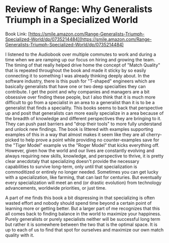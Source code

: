 
# Review of Range: Why Generalists Triumph in a Specialized World
Book Link: [https://smile.amazon.com/Range-Generalists-Triumph-Specialized-World/dp/0735214484](https://smile.amazon.com/Range-Generalists-Triumph-Specialized-World/dp/0735214484)

I listened to the Audiobook over multiple commutes to work and during a time when we are ramping up our focus on hiring and growing the team. The timing of that really helped drive home the concept of "Match Quality" that is repeated throughout the book and made it sticky by so easily connecting it to something I was already thinking deeply about. In the software industry, there is this push for "T-shaped" engineers which are basically generalists that have one or two deep specialties they can contribute. I get the point and why companies and managers are a bit obsessive over finding these people, but I also think that it is much more difficult to go from a specialist in an area to a generalist than it is to be a generalist that finds a speciality. This books seems to back that perspective up and posit that generalists can more easily specialize in a area because of the breadth of knowledge and different perspectives they are bringing to it. They can push past barriers and "drop their tools" to more fully understand and unlock new findings. The book is littered with examples supporting examples of this in a way that almost makes it seem like they are all cherry-picked to help prove a point while providing no counter-examples save for the "Tiger Model" example vs the "Roger Model" that kicks everything off. However, given how the world and our lives are constantly evolving and always requiring new skills, knowledge, and perspective to thrive, it is pretty clear anecdotaly that specializing doesn't provide the necessary capabilities to survive long-term, only until that specialization is commoditized or entirely no longer needed. Sometimes you can get lucky with a specialization, like farming, that can last for centuries. But eventually every specialization will meet an end (or drastic evolution) from technology advancements, worldwide priorities, or just time.

A part of me finds this book a bit dispressing in that specializing is often wasted effort and nobody should spend time beyond a certain point of learning more or getting better. But a larger part of me recognizes that this all comes back to finding balance in the world to maximize your happiness. Purely generalists or purely specialists neither will be successful long term but rather it is somewhere between the two that is the optimal space. It is up to each of us to find that spot for ourselves and maximize our own match quality with it. 
